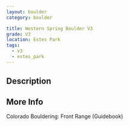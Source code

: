 ```yaml
---
layout: boulder
category: boulder

title: Western Spring Boulder V3
grade: V3
location: Estes Park
tags:
  - v3
  - estes_park
---
```


## Description


## More Info
Colorado Bouldering: Front Range (Guidebook)
